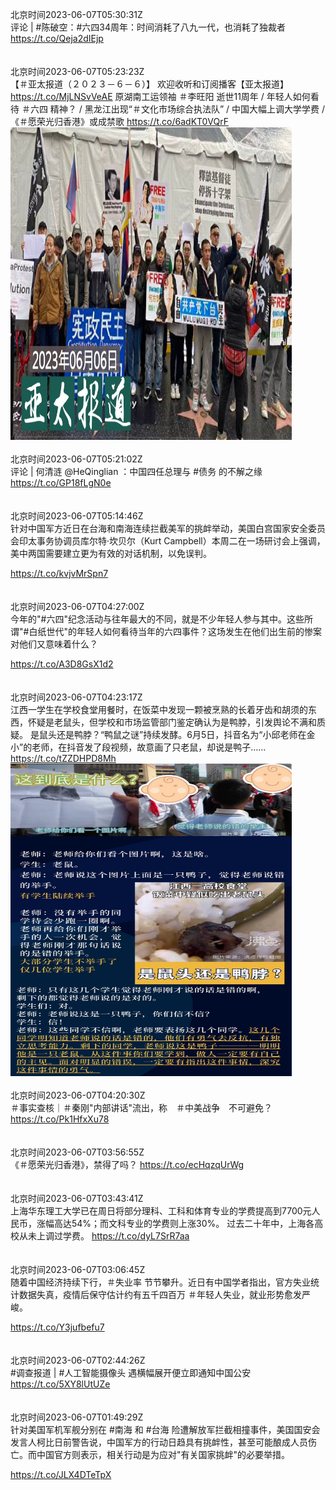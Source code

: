 北京时间2023-06-07T05:30:31Z<br>评论 | #陈破空：#六四34周年：时间消耗了八九一代，也消耗了独裁者
https://t.co/Qeja2dIEjp<br><br><br>北京时间2023-06-07T05:23:23Z<br>【＃亚太报道（２０２３－６－６）】
欢迎收听和订阅播客【亚太报道】 https://t.co/MjLNSvVeAE
原湖南工运领袖 ＃李旺阳 逝世11周年 / 年轻人如何看待 ＃六四 精神？ / 黑龙江出现“＃文化市场综合执法队” / 中国大幅上调大学学费 / 《＃愿荣光归香港》或成禁歌 https://t.co/6adKT0VQrF<br><img src='/temp/image/2023/t-Month-6/1666194096648511496_0.jpg' width='450' height='500'><br><br>北京时间2023-06-07T05:21:02Z<br>评论 | 何清涟 @HeQinglian  ：中国四任总理与 #债务 的不解之缘
https://t.co/GP18fLgN0e<br><br><br>北京时间2023-06-07T05:14:46Z<br>针对中国军方近日在台海和南海连续拦截美军的挑衅举动，美国白宫国家安全委员会印太事务协调员库尔特·坎贝尔（Kurt Campbell）本周二在一场研讨会上强调，美中两国需要建立更为有效的对话机制，以免误判。

https://t.co/kvjvMrSpn7<br><br><br>北京时间2023-06-07T04:27:00Z<br>今年的"#六四"纪念活动与往年最大的不同，就是不少年轻人参与其中。这些所谓"#白纸世代"的年轻人如何看待当年的六四事件？这场发生在他们出生前的惨案对他们又意味着什么？

https://t.co/A3D8GsX1d2<br><br><br>北京时间2023-06-07T04:23:17Z<br>江西一学生在学校食堂用餐时，在饭菜中发现一颗被烹熟的长着牙齿和胡须的东西，怀疑是老鼠头，但学校和市场监管部门鉴定确认为是鸭脖，引发舆论不满和质疑。
是鼠头还是鸭脖？“鸭鼠之谜”持续发酵。6月5日，抖音名为“小邱老师在金小”的老师，在抖音发了段视频，故意画了只老鼠，却说是鸭子…… https://t.co/tZZDHPD8Mh<br><img src='/temp/image/2023/t-Month-6/1666178969190662144_0.jpg' width='450' height='500'><br><br>北京时间2023-06-07T04:20:30Z<br>＃事实查核｜＃秦刚"内部讲话"流出，称　＃中美战争　不可避免？
https://t.co/Pk1HfxXu78<br><br><br>北京时间2023-06-07T03:56:55Z<br>《＃愿荣光归香港》，禁得了吗？
https://t.co/ecHqzqUrWg<br><br><br>北京时间2023-06-07T03:43:41Z<br>上海华东理工大学已在周日将部分理科、工科和体育专业的学费提高到7700元人民币，涨幅高达54%；而文科专业的学费则上涨30%。
过去二十年中，上海各高校从未上调过学费。
https://t.co/dyL7SrR7aa<br><br><br>北京时间2023-06-07T03:06:45Z<br>随着中国经济持续下行，＃失业率 节节攀升。近日有中国学者指出，官方失业统计数据失真，疫情后保守估计约有五千四百万 ＃年轻人失业，就业形势愈发严峻。

https://t.co/Y3jufbefu7<br><br><br>北京时间2023-06-07T02:44:26Z<br>#调查报道 | #人工智能摄像头 遇横幅展开便立即通知中国公安
https://t.co/5XY8lUtUZe<br><br><br>北京时间2023-06-07T01:49:29Z<br>针对美国军机军舰分别在 #南海 和 #台海 险遭解放军拦截相撞事件，美国国安会发言人柯比日前警告说，中国军方的行动日趋具有挑衅性，甚至可能酿成人员伤亡。而中国官方则表示，相关行动是为应对"有关国家挑衅"的必要举措。

https://t.co/JLX4DTeTpX<br><br><br>